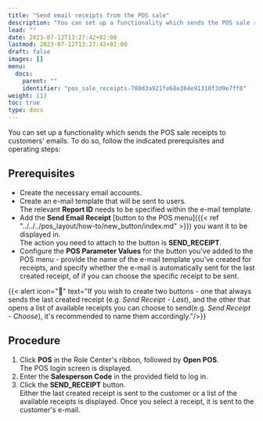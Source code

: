 ```yaml
---
title: "Send email receipts from the POS sale"
description: "You can set up a functionality which sends the POS sale receipts to customers' emails."
lead: ""
date: 2023-07-12T13:27:42+02:00
lastmod: 2023-07-12T13:27:42+02:00
draft: false
images: []
menu:
  docs:
    parent: ""
    identifier: "pos_sale_receipts-780d3a921fe68e364e91310f3d9e7ff0"
weight: 113
toc: true
type: docs
---
```


You can set up a functionality which sends the POS sale receipts to customers' emails. To do so, follow the indicated prerequisites and operating steps:

## Prerequisites

- Create the necessary email accounts.
- Create an e-mail template that will be sent to users.    
  The relevant **Report ID** needs to be specified within the e-mail template.
- Add the **Send Email Receipt** [button to the POS menu]({{< ref "../../../pos_layout/how-to/new_button/index.md" >}}) you want it to be displayed in.       
  The action you need to attach to the button is **SEND_RECEIPT**.
- Configure the **POS Parameter Values** for the button you've added to the POS menu - provide the name of the e-mail template you've created for receipts, and specify whether the e-mail is automatically sent for the last created receipt, of if you can choose the specific receipt to be sent.

{{< alert icon="📝" text="If you wish to create two buttons - one that always sends the last created receipt (e.g. <i>Send Receipt - Last</i>), and the other that opens a list of available receipts you can choose to send(e.g. <i>Send Receipt - Choose</i>), it's recommended to name them accordingly."/>}}

## Procedure

1. Click **POS** in the Role Center's ribbon, followed by **Open POS**.     
   The POS login screen is displayed.
2. Enter the **Salesperson Code** in the provided field to log in.
3. Click the **SEND_RECEIPT** button.     
   Either the last created receipt is sent to the customer or a list of the available receipts is displayed. Once you select a receipt, it is sent to the customer's e-mail.